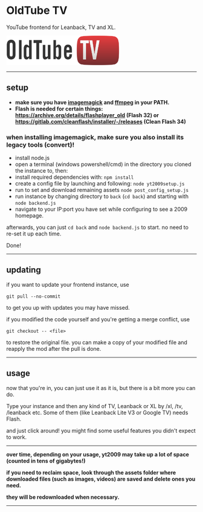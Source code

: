 # OldTube TV
YouTube frontend for Leanback, TV and XL.

<img src="imgs/festisite_youtube.png" width="300">

---

## setup
- **make sure you have [imagemagick](https://imagemagick.org/) and [ffmpeg](https://ffmpeg.org/) in your PATH.**
- **Flash is needed for certain things: https://archive.org/details/flashplayer_old (Flash 32) or https://gitlab.com/cleanflash/installer/-/releases (Clean Flash 34)**

### when installing imagemagick, make sure you also install its legacy tools (convert)! 

- install node.js
- open a terminal (windows powershell/cmd) in the directory you cloned the instance to, then:
- install required dependencies with: `npm install`
- create a config file by launching and following: `node yt2009setup.js`
- run to set and download remaining assets `node post_config_setup.js`
- run instance by changing directory to `back` (`cd back`) and starting with `node backend.js`
- navigate to your IP:port you have set while configuring to see a 2009 homepage.

afterwards, you can just `cd back` and `node backend.js` to start. no need to re-set it up each time.

Done!

---

## updating

if you want to update your frontend instance, use

```
git pull --no-commit
```

to get you up with updates you may have missed.

if you modified the code yourself and you're getting a merge conflict, use

```
git checkout -- <file>
```

to restore the original file. you can make a copy of your modified file and reapply the mod after the pull is done.

---

## usage

now that you're in, you can just use it as it is, but there is a bit more you can do.

Type your instance and then any kind of TV, Leanback or XL by /xl, /tv, /leanback etc. Some of them (like Leanback Lite V3 or Google TV) needs Flash.

and just click around! you might find some useful features you didn't expect to work.

---

**over time, depending on your usage, yt2009 may take up a lot of space (counted in tens of gigabytes!)**

**if you need to reclaim space, look through the assets folder where downloaded files (such as images, videos) are saved and delete ones you need.**

**they will be redownloaded when necessary.**

---
